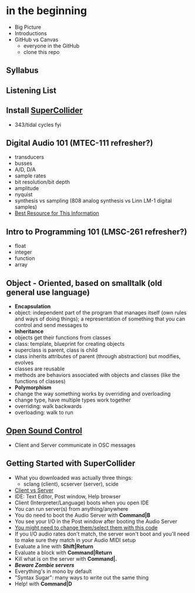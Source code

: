 # in the beginning

- Big Picture
- Introductions
- GitHub vs Canvas
  - everyone in the GitHub
  - clone this repo

## Syllabus

## Listening List

## Install [SuperCollider](https://supercollider.github.io/)
  - 343/tidal cycles fyi

## Digital Audio 101 (MTEC-111 refresher?)
- transducers
- busses
- A/D, D/A
- sample rates
- bit resolution/bit depth
- amplitude
- nyquist
- synthesis vs sampling (808 analog synthesis vs Linn LM-1 digital samples)
- [Best Resource for This Information](https://cmtext.com/)

## Intro to Programming 101 (LMSC-261 refresher?)
- float
- integer
- function
- array

## Object - Oriented, based on smalltalk (old general use language)
- **Encapsulation**
- object: independent part of the program that manages itself (own rules and ways of doing things); a representation of something that you can control and send messages to
- **Inheritance**
- objects get their functions from classes
- class: template, blueprint for creating objects
- superclass is parent, class is child
- class inherits attributes of parent (through abstraction) but modifies, evolves
- classes are reusable
- methods are behaviors associated with objects and classes (like the functions of classes)
- **Polymorphism**
- change the way something works by overriding and overloading
- change type, have multiple types work together
- overriding: walk backwards
- overloading: walk to run 

## [Open Sound Control](https://ccrma.stanford.edu/groups/osc/index.html)
- Client and Server communicate in OSC messages

## Getting Started with SuperCollider
- What you downloaded was actually three things:
  - sclang (client), scserver (server), scide
- [Client vs Server](https://doc.sccode.org/Guides/ClientVsServer.html)
- IDE: Text Editor, Post window, Help browser
- Client (Interpreter/Language) boots when you open IDE
- You can run server(s) from anything/anywhere
- You do need to boot the Audio Server with **Command|B**
- You see your I/O in the Post window after booting the Audio Server
- [You might need to change them/select them with this code](https://doc.sccode.org/Reference/AudioDeviceSelection.html)
- If you I/O audio rates don't match, the server won't boot and you'll need to make sure they match in your Audio MIDI setup
- Evaluate a line with **Shift|Return**
- Evaluate a block with **Command|Return**
- Kill what is on the server with **Command|.**
- ***Beware Zombie servers***
- Everything's in mono by default
- "Syntax Sugar": many ways to write out the same thing
- Help! with **Command|D**
